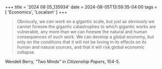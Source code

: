 +++
title = '2024 08 05_135934'
date = 2024-08-05T13:59:35-04:00
tags = [ 'Economics', 'Localism' ]
+++

> Obviously, we _can_ work on a gigantic scale, but just as obviously we cannot foresee the gigantic catastrophes to which gigantic works are vulnerable, any more than we can foresee the natural and human consequences of such work.  We can develop a global economy, but only on the conditions that it will not be loving in its effects on its human and natural sources, and that it will risk global economic collapse.

Wendell Berry, “Two Minds” in _Citizenship Papers_, 104-5. 